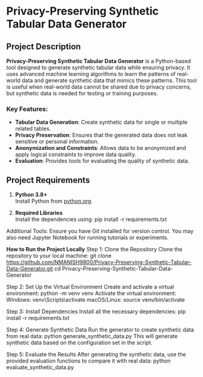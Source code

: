 # Privacy-Preserving Synthetic Tabular Data Generator

## Project Description
**Privacy-Preserving Synthetic Tabular Data Generator** is a Python-based tool designed to generate synthetic tabular data while ensuring privacy. It uses advanced machine learning algorithms to learn the patterns of real-world data and generate synthetic data that mimics these patterns. This tool is useful when real-world data cannot be shared due to privacy concerns, but synthetic data is needed for testing or training purposes.

### Key Features:
- **Tabular Data Generation**: Create synthetic data for single or multiple related tables.
- **Privacy Preservation**: Ensures that the generated data does not leak sensitive or personal information.
- **Anonymization and Constraints**: Allows data to be anonymized and apply logical constraints to improve data quality.
- **Evaluation**: Provides tools for evaluating the quality of synthetic data.

## Project Requirements

1. **Python 3.8+**  
   Install Python from [python.org](https://www.python.org/).

2. **Required Libraries**  
   Install the dependencies using:
   pip install -r requirements.txt
   
Additional Tools:
Ensure you have Git installed for version control.
You may also need Jupyter Notebook for running tutorials or experiments.

**How to Run the Project Locally**
Step 1: Clone the Repository
Clone the repository to your local machine:
git clone https://github.com/NMANISH9800/Privacy-Preserving-Synthetic-Tabular-Data-Generator.git
cd Privacy-Preserving-Synthetic-Tabular-Data-Generator

Step 2: Set Up the Virtual Environment
Create and activate a virtual environment:
python -m venv venv
Activate the virtual environment:
Windows:
venv\Scripts\activate
macOS/Linux:
source venv/bin/activate

Step 3: Install Dependencies
Install all the necessary dependencies:
pip install -r requirements.txt

Step 4: Generate Synthetic Data
Run the generator to create synthetic data from real data:
python generate_synthetic_data.py
This will generate synthetic data based on the configuration set in the script.

Step 5: Evaluate the Results
After generating the synthetic data, use the provided evaluation functions to compare it with real data:
python evaluate_synthetic_data.py
